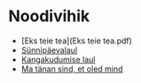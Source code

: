 # Noodivihik

- [Eks teie tea](Eks teie tea.pdf)
- [Sünnipäevalaul](Sünnipäevalaul.pdf)
- [Kangakudumise laul](Kangakudumise_laul.pdf)
- [Ma tänan sind, et oled mind](Ma_taenan_sind,_et_oled_mind.pdf)
